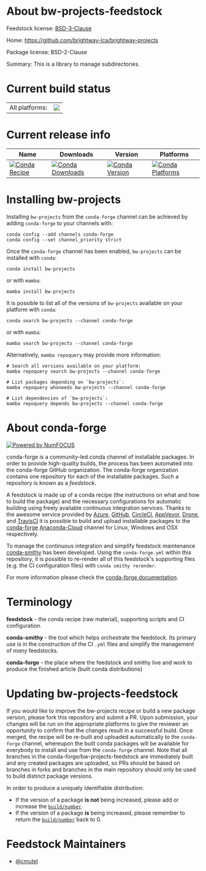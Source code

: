 About bw-projects-feedstock
===========================

Feedstock license: [BSD-3-Clause](https://github.com/conda-forge/bw-projects-feedstock/blob/main/LICENSE.txt)

Home: https://github.com/brightway-lca/brightway-projects

Package license: BSD-2-Clause

Summary: This is a library to manage subdirectories.

Current build status
====================


<table><tr><td>All platforms:</td>
    <td>
      <a href="https://dev.azure.com/conda-forge/feedstock-builds/_build/latest?definitionId=20170&branchName=main">
        <img src="https://dev.azure.com/conda-forge/feedstock-builds/_apis/build/status/bw-projects-feedstock?branchName=main">
      </a>
    </td>
  </tr>
</table>

Current release info
====================

| Name | Downloads | Version | Platforms |
| --- | --- | --- | --- |
| [![Conda Recipe](https://img.shields.io/badge/recipe-bw--projects-green.svg)](https://anaconda.org/conda-forge/bw-projects) | [![Conda Downloads](https://img.shields.io/conda/dn/conda-forge/bw-projects.svg)](https://anaconda.org/conda-forge/bw-projects) | [![Conda Version](https://img.shields.io/conda/vn/conda-forge/bw-projects.svg)](https://anaconda.org/conda-forge/bw-projects) | [![Conda Platforms](https://img.shields.io/conda/pn/conda-forge/bw-projects.svg)](https://anaconda.org/conda-forge/bw-projects) |

Installing bw-projects
======================

Installing `bw-projects` from the `conda-forge` channel can be achieved by adding `conda-forge` to your channels with:

```
conda config --add channels conda-forge
conda config --set channel_priority strict
```

Once the `conda-forge` channel has been enabled, `bw-projects` can be installed with `conda`:

```
conda install bw-projects
```

or with `mamba`:

```
mamba install bw-projects
```

It is possible to list all of the versions of `bw-projects` available on your platform with `conda`:

```
conda search bw-projects --channel conda-forge
```

or with `mamba`:

```
mamba search bw-projects --channel conda-forge
```

Alternatively, `mamba repoquery` may provide more information:

```
# Search all versions available on your platform:
mamba repoquery search bw-projects --channel conda-forge

# List packages depending on `bw-projects`:
mamba repoquery whoneeds bw-projects --channel conda-forge

# List dependencies of `bw-projects`:
mamba repoquery depends bw-projects --channel conda-forge
```


About conda-forge
=================

[![Powered by
NumFOCUS](https://img.shields.io/badge/powered%20by-NumFOCUS-orange.svg?style=flat&colorA=E1523D&colorB=007D8A)](https://numfocus.org)

conda-forge is a community-led conda channel of installable packages.
In order to provide high-quality builds, the process has been automated into the
conda-forge GitHub organization. The conda-forge organization contains one repository
for each of the installable packages. Such a repository is known as a *feedstock*.

A feedstock is made up of a conda recipe (the instructions on what and how to build
the package) and the necessary configurations for automatic building using freely
available continuous integration services. Thanks to the awesome service provided by
[Azure](https://azure.microsoft.com/en-us/services/devops/), [GitHub](https://github.com/),
[CircleCI](https://circleci.com/), [AppVeyor](https://www.appveyor.com/),
[Drone](https://cloud.drone.io/welcome), and [TravisCI](https://travis-ci.com/)
it is possible to build and upload installable packages to the
[conda-forge](https://anaconda.org/conda-forge) [Anaconda-Cloud](https://anaconda.org/)
channel for Linux, Windows and OSX respectively.

To manage the continuous integration and simplify feedstock maintenance
[conda-smithy](https://github.com/conda-forge/conda-smithy) has been developed.
Using the ``conda-forge.yml`` within this repository, it is possible to re-render all of
this feedstock's supporting files (e.g. the CI configuration files) with ``conda smithy rerender``.

For more information please check the [conda-forge documentation](https://conda-forge.org/docs/).

Terminology
===========

**feedstock** - the conda recipe (raw material), supporting scripts and CI configuration.

**conda-smithy** - the tool which helps orchestrate the feedstock.
                   Its primary use is in the construction of the CI ``.yml`` files
                   and simplify the management of *many* feedstocks.

**conda-forge** - the place where the feedstock and smithy live and work to
                  produce the finished article (built conda distributions)


Updating bw-projects-feedstock
==============================

If you would like to improve the bw-projects recipe or build a new
package version, please fork this repository and submit a PR. Upon submission,
your changes will be run on the appropriate platforms to give the reviewer an
opportunity to confirm that the changes result in a successful build. Once
merged, the recipe will be re-built and uploaded automatically to the
`conda-forge` channel, whereupon the built conda packages will be available for
everybody to install and use from the `conda-forge` channel.
Note that all branches in the conda-forge/bw-projects-feedstock are
immediately built and any created packages are uploaded, so PRs should be based
on branches in forks and branches in the main repository should only be used to
build distinct package versions.

In order to produce a uniquely identifiable distribution:
 * If the version of a package **is not** being increased, please add or increase
   the [``build/number``](https://docs.conda.io/projects/conda-build/en/latest/resources/define-metadata.html#build-number-and-string).
 * If the version of a package **is** being increased, please remember to return
   the [``build/number``](https://docs.conda.io/projects/conda-build/en/latest/resources/define-metadata.html#build-number-and-string)
   back to 0.

Feedstock Maintainers
=====================

* [@cmutel](https://github.com/cmutel/)

